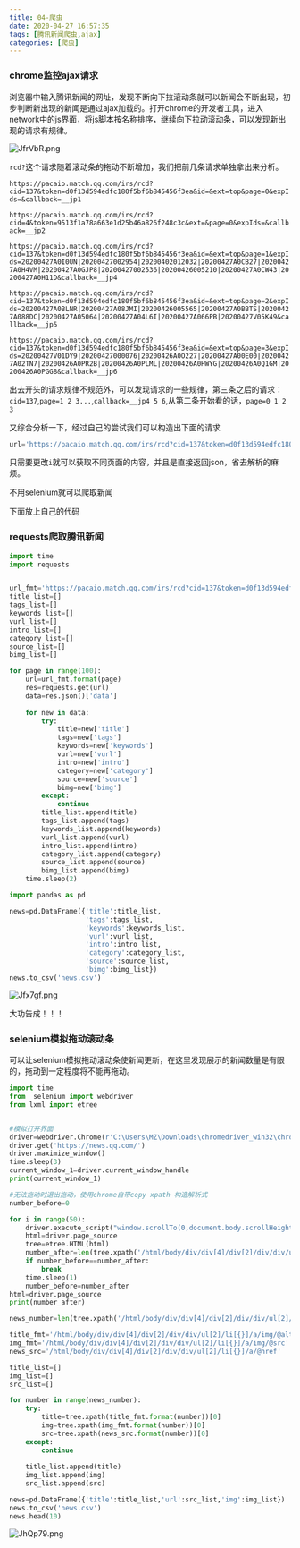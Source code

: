 ```yaml
---
title: 04-爬虫
date: 2020-04-27 16:57:35
tags: [腾讯新闻爬虫,ajax]
categories: [爬虫]
---
```


### chrome监控ajax请求

浏览器中输入腾讯新闻的网址，发现不断向下拉滚动条就可以新闻会不断出现，初步判断新出现的新闻是通过ajax加载的。打开chrome的开发者工具，进入network中的js界面，将js脚本按名称排序，继续向下拉动滚动条，可以发现新出现的请求有规律。

![JfrVbR.png](https://s1.ax1x.com/2020/04/27/JfrVbR.png)

`rcd?`这个请求随着滚动条的拖动不断增加，我们把前几条请求单独拿出来分析。

` https://pacaio.match.qq.com/irs/rcd?cid=137&token=d0f13d594edfc180f5bf6b845456f3ea&id=&ext=top&page=0&expIds=&callback=__jp1 `

` https://pacaio.match.qq.com/irs/rcd?cid=4&token=9513f1a78a663e1d25b46a826f248c3c&ext=&page=0&expIds=&callback=__jp2 `

` https://pacaio.match.qq.com/irs/rcd?cid=137&token=d0f13d594edfc180f5bf6b845456f3ea&id=&ext=top&page=1&expIds=20200427A0I0UN|20200427002954|20200402012032|20200427A0CB27|20200427A0H4VM|20200427A0GJP8|20200427002536|20200426005210|20200427A0CW43|20200427A0H11D&callback=__jp4 `

` https://pacaio.match.qq.com/irs/rcd?cid=137&token=d0f13d594edfc180f5bf6b845456f3ea&id=&ext=top&page=2&expIds=20200427A0BLNR|20200427A08JMI|20200426005565|20200427A0BBTS|20200427A088DC|20200427A05064|20200427A04L6I|20200427A066PB|20200427V05K49&callback=__jp5 `

` https://pacaio.match.qq.com/irs/rcd?cid=137&token=d0f13d594edfc180f5bf6b845456f3ea&id=&ext=top&page=3&expIds=20200427V01DY9|20200427000076|20200426A0O227|20200427A00E00|20200427A02TN7|20200426A0PR2B|20200426A0PLML|20200426A0HWYG|20200426A0Q1GM|20200426A0PGG8&callback=__jp6 `

出去开头的请求规律不规范外，可以发现请求的一些规律，第三条之后的请求：`cid=137`,`page=1 2 3...`,`callback=__jp4 5 6`,从第二条开始看的话，`page=0 1 2 3`

又综合分析一下，经过自己的尝试我们可以构造出下面的请求

```python
url='https://pacaio.match.qq.com/irs/rcd?cid=137&token=d0f13d594edfc180f5bf6b845456f3ea&id=&ext=top&page={}'.format(i)
```

只需要更改`i`就可以获取不同页面的内容，并且是直接返回json，省去解析的麻烦。

不用selenium就可以爬取新闻

下面放上自己的代码

### requests爬取腾讯新闻

```python
import time
import requests


url_fmt='https://pacaio.match.qq.com/irs/rcd?cid=137&token=d0f13d594edfc180f5bf6b845456f3ea&id=&ext=top&page={}'
title_list=[]
tags_list=[]
keywords_list=[]
vurl_list=[]
intro_list=[]
category_list=[]
source_list=[]
bimg_list=[]

for page in range(100):
    url=url_fmt.format(page)
    res=requests.get(url)
    data=res.json()['data']
    
    for new in data:
        try:
            title=new['title']
            tags=new['tags']
            keywords=new['keywords']
            vurl=new['vurl']
            intro=new['intro']
            category=new['category']
            source=new['source']
            bimg=new['bimg']
        except:
            continue
        title_list.append(title)
        tags_list.append(tags)
        keywords_list.append(keywords)
        vurl_list.append(vurl)
        intro_list.append(intro)
        category_list.append(category)
        source_list.append(source)
        bimg_list.append(bimg)
    time.sleep(2)
```

```python
import pandas as pd

news=pd.DataFrame({'title':title_list,
                   'tags':tags_list,
                   'keywords':keywords_list,
                   'vurl':vurl_list,
                   'intro':intro_list,
                   'category':category_list,
                   'source':source_list,
                   'bimg':bimg_list})
news.to_csv('news.csv')
```

![Jfx7gf.png](https://s1.ax1x.com/2020/04/27/Jfx7gf.png)

大功告成！！！

### selenium模拟拖动滚动条

可以让selenium模拟拖动滚动条使新闻更新，在这里发现展示的新闻数量是有限的，拖动到一定程度将不能再拖动。

```python
import time
from  selenium import webdriver
from lxml import etree


#模拟打开界面
driver=webdriver.Chrome(r'C:\Users\MZ\Downloads\chromedriver_win32\chromedriver.exe')
driver.get('https://news.qq.com/')
driver.maximize_window()
time.sleep(3)
current_window_1=driver.current_window_handle
print(current_window_1)
```

```python
#无法拖动时退出拖动，使用chrome自带copy xpath 构造解析式
number_before=0

for i in range(50):
    driver.execute_script("window.scrollTo(0,document.body.scrollHeight-100)")
    html=driver.page_source
    tree=etree.HTML(html)
    number_after=len(tree.xpath('/html/body/div/div[4]/div[2]/div/div/ul[2]/li'))-1
    if number_before==number_after:
        break
    time.sleep(1)
    number_before=number_after
html=driver.page_source
print(number_after)
```

```python
news_number=len(tree.xpath('/html/body/div/div[4]/div[2]/div/div/ul[2]/li'))-1

title_fmt='/html/body/div/div[4]/div[2]/div/div/ul[2]/li[{}]/a/img/@alt'
img_fmt='/html/body/div/div[4]/div[2]/div/div/ul[2]/li[{}]/a/img/@src'
news_src='/html/body/div/div[4]/div[2]/div/div/ul[2]/li[{}]/a/@href'

title_list=[]
img_list=[]
src_list=[]

for number in range(news_number):
    try:
        title=tree.xpath(title_fmt.format(number))[0]
        img=tree.xpath(img_fmt.format(number))[0]
        src=tree.xpath(news_src.format(number))[0]
    except:
        continue
    
    title_list.append(title)
    img_list.append(img)
    src_list.append(src) 
```

```python
news=pd.DataFrame({'title':title_list,'url':src_list,'img':img_list})
news.to_csv('news.csv')
news.head(10)
```

![JhQp79.png](https://s1.ax1x.com/2020/04/27/JhQp79.png)